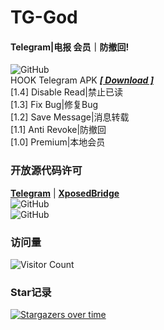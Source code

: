 # TG-God 

#### Telegram|电报 会员｜防撤回!   
![GitHub](https://img.shields.io/github/license/Eoyz369/TG_God)   
HOOK Telegram APK   [***[ Download ]***](https://github.com/Eoyz369/TG_God/releases/tag/TG-God_1.4)   
[1.4] Disable Read|禁止已读   
[1.3] Fix Bug|修复Bug  
[1.2] Save Message|消息转载  
[1.1] Anti Revoke|防撤回   
[1.0] Premium|本地会员   

  

### 开放源代码许可   
[**Telegram**](https://github.com/DrKLO/Telegram) | [**XposedBridge**](https://github.com/rovo89/XposedBridge)   
![GitHub](https://img.shields.io/github/license/DrKLO/Telegram)   
![GitHub](https://img.shields.io/github/license/rovo89/XposedBridge)   



### 访问量
![Visitor Count](https://profile-counter.glitch.me/TG_God/count.svg)


### Star记录

[![Stargazers over time](https://starchart.cc/Eoyz369/TG_God.svg)](https://github.com/Eoyz369/TG_God) 

